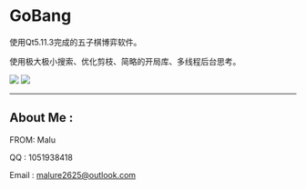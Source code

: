 ﻿# **GoBang**

使用Qt5.11.3完成的五子棋博弈软件。

使用极大极小搜索、优化剪枝、简略的开局库、多线程后台思考。

![](https://github.com/malure2625/Gobang2.1.0/tree/master/Gobang2.1.0/Resource/start.png)
![](https://github.com/malure2625/Gobang2.1.0/tree/master/Gobang2.1.0/Resource/begin.png)


----------


**About Me :**
--------------

FROM: Malu

QQ  : 1051938418

Email : malure2625@outlook.com 
